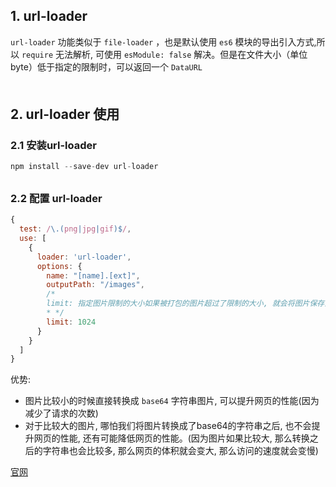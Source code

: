 ## 1. url-loader
`url-loader` 功能类似于 `file-loader` ，也是默认使用 `es6` 模块的导出引入方式,所以 `require` 无法解析, 可使用 `esModule: false` 解决。但是在文件大小（单位 byte）低于指定的限制时，可以返回一个 `DataURL`
<div style="margin-bottom: 50px;"></div>


## 2. url-loader 使用
### 2.1 安装url-loader
```js
npm install --save-dev url-loader
```
<div style="margin-bottom: 30px;"></div>


### 2.2 配置 url-loader
```js
{
  test: /\.(png|jpg|gif)$/,
  use: [
    {
      loader: 'url-loader',
      options: {
        name: "[name].[ext]",
        outputPath: "/images",
        /*
        limit: 指定图片限制的大小如果被打包的图片超过了限制的大小, 就会将图片保存为一个文件。如果被打包的图片没有超过限制的大小, 就会将图片转换成base64的字符串
        * */
        limit: 1024
      }
    }
  ]
}
```

优势:
- 图片比较小的时候直接转换成 `base64` 字符串图片, 可以提升网页的性能(因为减少了请求的次数)
- 对于比较大的图片, 哪怕我们将图片转换成了base64的字符串之后, 也不会提升网页的性能, 还有可能降低网页的性能。(因为图片如果比较大, 那么转换之后的字符串也会比较多, 那么网页的体积就会变大, 那么访问的速度就会变慢)

[官网](https://v4.webpack.js.org/loaders/url-loader/)